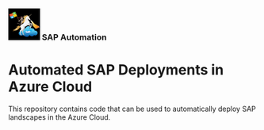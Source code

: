 ### <img src="../../../../../../assets/images/UnicornSAPBlack256x256.png" width="64px"> SAP Automation <!-- omit in toc -->
# Automated SAP Deployments in Azure Cloud <!-- omit in toc -->

This repository contains code that can be used to automatically deploy SAP landscapes in the Azure Cloud.
